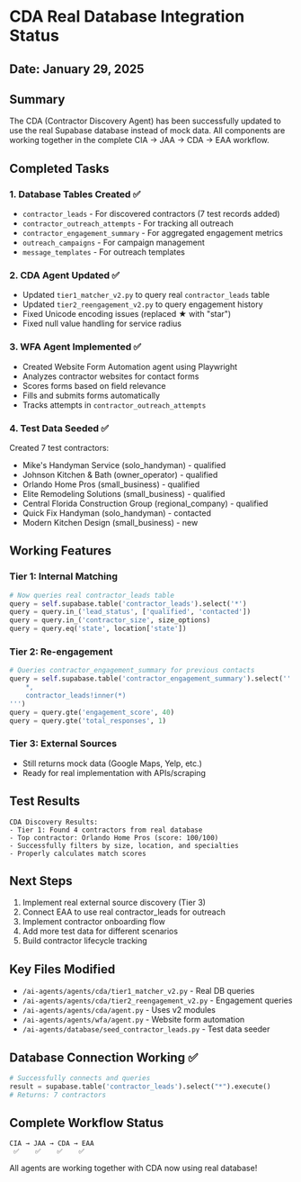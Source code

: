# CDA Real Database Integration Status

## Date: January 29, 2025

## Summary
The CDA (Contractor Discovery Agent) has been successfully updated to use the real Supabase database instead of mock data. All components are working together in the complete CIA → JAA → CDA → EAA workflow.

## Completed Tasks

### 1. Database Tables Created ✅
- `contractor_leads` - For discovered contractors (7 test records added)
- `contractor_outreach_attempts` - For tracking all outreach
- `contractor_engagement_summary` - For aggregated engagement metrics
- `outreach_campaigns` - For campaign management
- `message_templates` - For outreach templates

### 2. CDA Agent Updated ✅
- Updated `tier1_matcher_v2.py` to query real `contractor_leads` table
- Updated `tier2_reengagement_v2.py` to query engagement history
- Fixed Unicode encoding issues (replaced ★ with "star")
- Fixed null value handling for service radius

### 3. WFA Agent Implemented ✅
- Created Website Form Automation agent using Playwright
- Analyzes contractor websites for contact forms
- Scores forms based on field relevance
- Fills and submits forms automatically
- Tracks attempts in `contractor_outreach_attempts`

### 4. Test Data Seeded ✅
Created 7 test contractors:
- Mike's Handyman Service (solo_handyman) - qualified
- Johnson Kitchen & Bath (owner_operator) - qualified
- Orlando Home Pros (small_business) - qualified
- Elite Remodeling Solutions (small_business) - qualified
- Central Florida Construction Group (regional_company) - qualified
- Quick Fix Handyman (solo_handyman) - contacted
- Modern Kitchen Design (small_business) - new

## Working Features

### Tier 1: Internal Matching
```python
# Now queries real contractor_leads table
query = self.supabase.table('contractor_leads').select('*')
query = query.in_('lead_status', ['qualified', 'contacted'])
query = query.in_('contractor_size', size_options)
query = query.eq('state', location['state'])
```

### Tier 2: Re-engagement
```python
# Queries contractor_engagement_summary for previous contacts
query = self.supabase.table('contractor_engagement_summary').select('''
    *,
    contractor_leads!inner(*)
''')
query = query.gte('engagement_score', 40)
query = query.gte('total_responses', 1)
```

### Tier 3: External Sources
- Still returns mock data (Google Maps, Yelp, etc.)
- Ready for real implementation with APIs/scraping

## Test Results
```
CDA Discovery Results:
- Tier 1: Found 4 contractors from real database
- Top contractor: Orlando Home Pros (score: 100/100)
- Successfully filters by size, location, and specialties
- Properly calculates match scores
```

## Next Steps
1. Implement real external source discovery (Tier 3)
2. Connect EAA to use real contractor_leads for outreach
3. Implement contractor onboarding flow
4. Add more test data for different scenarios
5. Build contractor lifecycle tracking

## Key Files Modified
- `/ai-agents/agents/cda/tier1_matcher_v2.py` - Real DB queries
- `/ai-agents/agents/cda/tier2_reengagement_v2.py` - Engagement queries
- `/ai-agents/agents/cda/agent.py` - Uses v2 modules
- `/ai-agents/agents/wfa/agent.py` - Website form automation
- `/ai-agents/database/seed_contractor_leads.py` - Test data seeder

## Database Connection Working ✅
```python
# Successfully connects and queries
result = supabase.table('contractor_leads').select("*").execute()
# Returns: 7 contractors
```

## Complete Workflow Status
```
CIA → JAA → CDA → EAA
 ✅    ✅    ✅    ✅
```

All agents are working together with CDA now using real database!